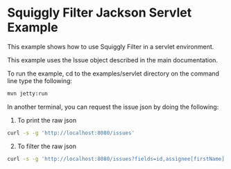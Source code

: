 # Squiggly Filter Jackson Servlet Example

This example shows how to use Squiggly Filter in a servlet environment.

This example uses the Issue object described in the main documentation.

To run the example, cd to the examples/servlet directory on the command line type the following:

```bash
mvn jetty:run
```

In another terminal, you can request the issue json by doing the following:

1) To print the raw json
```bash
curl -s -g 'http://localhost:8080/issues'
```

2) To filter the raw json
```bash
curl -s -g 'http://localhost:8080/issues?fields=id,assignee[firstName]'
```